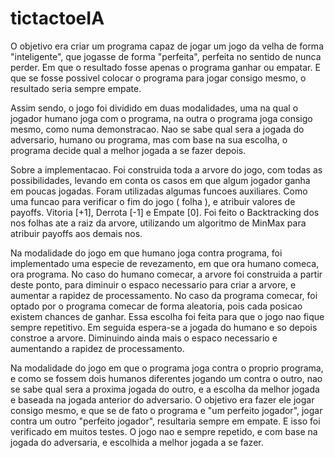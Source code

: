 # tictactoeIA
O objetivo era criar um programa capaz de jogar um jogo da velha de forma "inteligente", que jogasse de forma "perfeita",
perfeita no sentido de nunca perder. Em que o resultado fosse apenas o programa ganhar ou empatar.
E que se fosse possivel colocar o programa para jogar consigo mesmo, o resultado seria sempre empate.
 
Assim sendo, o jogo foi dividido em duas modalidades, uma na qual o jogador humano joga com o programa,
na outra o programa joga consigo mesmo, como numa demonstracao.
Nao se sabe qual sera a jogada do adversario, humano ou programa, mas com base na sua escolha, o programa decide qual a
melhor jogada a se fazer depois.
 
Sobre a implementacao. Foi construida toda a arvore do jogo, com todas as possibilidades, levando em conta os casos em que
algum jogador ganha em poucas jogadas. Foram utilizadas algumas funcoes auxiliares.
Como uma funcao para verificar o fim do jogo ( folha ), e atribuir valores de payoffs.
Vitoria [+1], Derrota [-1] e Empate [0].
Foi feito o Backtracking dos nos folhas ate a raiz da arvore, utilizando um algoritmo de MinMax para atribuir payoffs aos demais nos.
 
Na modalidade do jogo em que humano joga contra programa, foi implementado uma especie de revezamento, em que ora humano comeca, ora programa.
No caso do humano comecar, a arvore foi construida a partir deste ponto, para diminuir o espaco necessario para criar a arvore,
e aumentar a rapidez de processamento.
No caso da programa comecar, foi optado por o programa comecar de forma aleatoria, pois cada posicao existem chances de ganhar.
Essa escolha foi feita para que o jogo nao fique sempre repetitivo.
Em seguida espera-se a jogada do humano e so depois constroe a arvore. Diminuindo ainda mais o espaco necessario e aumentando a rapidez de processamento.
 
Na modalidade do jogo em que o programa joga contra o proprio programa, e como se fossem dois humanos diferentes jogando um contra o outro,
nao se sabe qual sera a proxima jogada do outro, e a escolha da melhor jogada e baseada na jogada anterior do adversario.
O objetivo era fazer ele jogar consigo mesmo, e que se de fato o programa e "um perfeito jogador", jogar contra um outro "perfeito jogador",
resultaria sempre em empate. E isso foi verificado em muitos testes. 
O jogo nao e sempre repetido, e com base na jogada do adversaria, e escolhida a melhor jogada a se fazer.

